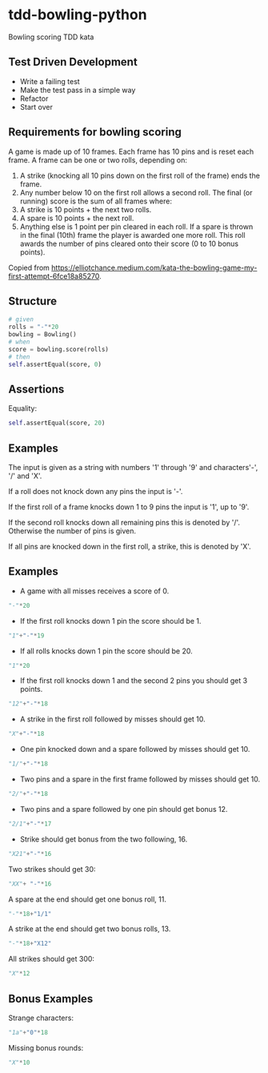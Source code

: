 # tdd-bowling-python
Bowling scoring TDD kata

## Test Driven Development

- Write a failing test
- Make the test pass in a simple way
- Refactor
- Start over

## Requirements for bowling scoring

A game is made up of 10 frames.
Each frame has 10 pins and is reset each frame.
A frame can be one or two rolls, depending on:
1. A strike (knocking all 10 pins down on the first roll of the frame) ends the frame.
2. Any number below 10 on the first roll allows a second roll.
The final (or running) score is the sum of all frames where:
1. A strike is 10 points + the next two rolls.
2. A spare is 10 points + the next roll.
3. Anything else is 1 point per pin cleared in each roll.
If a spare is thrown in the final (10th) frame the player is awarded one more roll. This roll awards the number of pins cleared onto their score (0 to 10 bonus points).

Copied from https://elliotchance.medium.com/kata-the-bowling-game-my-first-attempt-6fce18a85270.


## Structure

````python
# given 
rolls = "-"*20
bowling = Bowling()
# when 
score = bowling.score(rolls)
# then
self.assertEqual(score, 0)
````

## Assertions

Equality:
```python
self.assertEqual(score, 20)
```

## Examples

The input is given as a string with numbers '1' through '9' and characters'-', '/' and 'X'. 

If a roll does not knock down any pins the input is '-'.

If the first roll of a frame knocks down 1 to 9 pins the input is '1', up to '9'.

If the second roll knocks down all remaining pins this is denoted by '/'. Otherwise the number of pins is given.

If all pins are knocked down in the first roll, a strike, this is denoted by 'X'.

## Examples

- A game with all misses receives a score of 0.

```python
"-"*20
```

- If the first roll knocks down 1 pin the score should be 1.

```python
"1"+"-"*19
```

- If all rolls knocks down 1 pin the score should be 20.

```python
"1"*20
```

- If the first roll knocks down 1 and the second 2 pins you should get 3 points.

```python
"12"+"-"*18
```

- A strike in the first roll followed by misses should get 10.

```python
"X"+"-"*18
```

- One pin knocked down and a spare followed by misses should get 10.

```python
"1/"+"-"*18
```

- Two pins and a spare in the first frame followed by misses should get 10.

```python
"2/"+"-"*18
```

- Two pins and a spare followed by one pin should get bonus 12.

```python
"2/1"+"-"*17
```

- Strike should get bonus from the two following, 16.

```python
"X21"+"-"*16
```

Two strikes should get 30:

```python
"XX"+ "-"*16
```

A spare at the end should get one bonus roll, 11.

```python
"-"*18+"1/1"
```

A strike at the end should get two bonus rolls, 13.

```python
"-"*18+"X12"
```

All strikes should get 300:

```python
"X"*12
```

## Bonus Examples

Strange characters:
```python
"1a"+"0"*18
```

Missing bonus rounds:

```python
"X"*10
```

